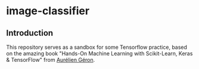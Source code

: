 # image-classifier

## Introduction  
This repository serves as a sandbox for some Tensorflow practice, based on the amazing book "Hands-On Machine Learning with Scikit-Learn, Keras & TensorFlow" from [Aurélien Géron](https://github.com/ageron).
